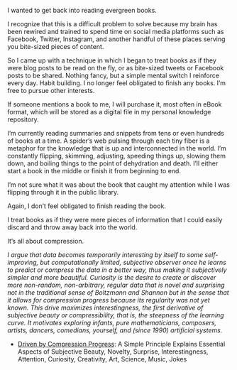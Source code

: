I wanted to get back into reading evergreen books.

I recognize that this is a difficult problem to solve because my brain has been rewired and trained to spend time on social media platforms such as Facebook, Twitter, Instagram, and another handful of these places serving you bite-sized pieces of content.

So I came up with a technique in which I began to treat books as if they were blog posts to be read on the fly, or as bite-sized tweets or Facebook posts to be shared. Nothing fancy, but a simple mental switch I reinforce every day. Habit building. I no longer feel obligated to finish any books. I’m free to pursue other interests.

If someone mentions a book to me, I will purchase it, most often in eBook format, which will be stored as a digital file in my personal knowledge repository.

I’m currently reading summaries and snippets from tens or even hundreds of books at a time. A spider’s web pulsing through each tiny fiber is a metaphor for the knowledge that is up and interconnected in the world. I’m constantly flipping, skimming, adjusting, speeding things up, slowing them down, and boiling things to the point of dehydration and death. I’ll either start a book in the middle or finish it from beginning to end.

I’m not sure what it was about the book that caught my attention while I was flipping through it in the public library.

Again, I don’t feel obligated to finish reading the book.

I treat books as if they were mere pieces of information that I could easily discard and throw away back into the world.

It’s all about compression.

*I argue that data becomes temporarily interesting by itself to some self-improving, but computationally limited, subjective observer once he learns to predict or compress the data in a better way, thus making it subjectively simpler and more beautiful. Curiosity is the desire to create or discover more non-random, non-arbitrary, regular data that is novel and surprising not in the traditional sense of Boltzmann and Shannon but in the sense that it allows for compression progress because its regularity was not yet known. This drive maximizes interestingness, the first derivative of subjective beauty or compressibility, that is, the steepness of the learning curve. It motivates exploring infants, pure mathematicians, composers, artists, dancers, comedians, yourself, and (since 1990) artificial systems.*  
- [Driven by Compression Progress](https://arxiv.org/abs/0812.4360): A Simple Principle Explains Essential Aspects of Subjective Beauty, Novelty, Surprise, Interestingness, Attention, Curiosity, Creativity, Art, Science, Music, Jokes
